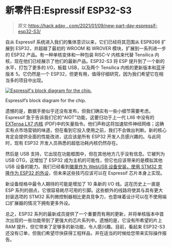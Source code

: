 # 新零件日:Espressif ESP32-S3

> 原文:[https://hack aday . com/2021/01/09/new-part-day-espressif-esp32-S3/](https://hackaday.com/2021/01/09/new-part-day-espressif-esp32-s3/)

自从 Espressif 系统进入我们的集体意识以来，它们已经将其范围从 ESP8266 扩展到 ESP32，并超越了最初的 WROOM 和 WROVER 模块，扩展到一系列进一步的 ESP32 产品。有一种单核变体和一种包装 RISC-V 内核来代替 Tensilica 内核，现在他们已经展示了他们的最新产品。ESP32-S3 将 ESP 提升到了一个新的水平，打包了更多的 I/O，板载 USB，以及两个 Tensilica 内核的更新版本和蓝牙版本 5。它仍然是一个 ESP32，但更有用，值得仔细研究，因为我们希望它在相当多的项目中出现。

[![Espressif's block diagram for the chip.](../Images/ee9ab4480485a9f5adbfa3ecf3e48e8a.png)](https://hackaday.com/wp-content/uploads/2021/01/ESP32-S3_0.png)

Espressif’s block diagram for the chip.

遗憾的是，数据手册似乎还没有发布，但我们确实有一些小细节需要考虑。Espressif 急于告诉我们它的“AIOT”功能，这要归功于上一代 LX6 中没有的 [EXTensa LX7 内核](https://ip.cadence.com/uploads/1099/TIP_PB_Xtensa_lx7_FINAL-pdf) (PDF)中的矢量指令。他们声称这将加速软件神经网络；这确实有点市场营销的味道，但在看到它投入使用之前，我们不会做出判断。新的核心肯定会提供全面的性能改进，这应该是所有 ESP32 开发人员感兴趣的。与此同时，现有 ESP32 开发人员熟悉的超低功耗内核仍然存在。

然后是 USB 支持，它出现在功能框图中，但在其他地方几乎没有信息。它被列为 USB OTG，这增加了 ESP32 成为主机的可能性，但它也应该带来的是模拟其他 USB 设备的能力。我们已经看到[徽章作为 WebUSB 设备安装，使用 STM32 克隆作为 ESP32 的外设](https://hackaday.com/2020/07/31/campzone-2020-badge-literally-speaks-to-us/)，但未来这些技巧应该可以在 Espressif 芯片本身上实现。

新设备规格中最令人期待的可能是增加了 10 条新的 I/O 线。这在历史上一直是 ESP 系列的弱点，它很容易耗尽可用的引脚。这些额外的线路将使其与具有更大封装选项的 STM32 系列微控制器相比更具竞争力，也意味着设计可以在不使用端口扩展器的情况下拥有更多外设。

总之，ESP32 系列的最新成员提供了一个重要而有用的更新，并将单核版本中首次出现的一些功能带到了更强大的芯片系列中。遗憾的是，它没有所希望的片上 RAM 提升，但它带来了足够多的新功能，令人感兴趣。目前，看起来 ESP32-S3 还没有订单，但我们希望尽快获得工程样品，并在适当的时候给您带来实际操作报告。